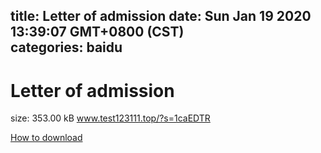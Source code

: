 
title: Letter of admission
date: Sun Jan 19 2020 13:39:07 GMT+0800 (CST)    
categories: baidu
---

# Letter of admission
size: 353.00 kB
 www.test123111.top/?s=1caEDTR
 

[How to download](https://bpcam.bemobtrk.com/go/2ceec3aa-1ca2-46d6-b9ff-aaa5c184517c?jno=4800)